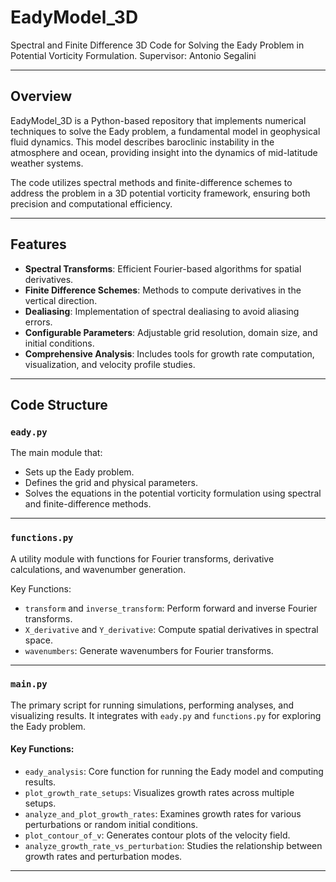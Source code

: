 # EadyModel_3D

Spectral and Finite Difference 3D Code for Solving the Eady Problem in Potential Vorticity Formulation.
Supervisor: Antonio Segalini

---

## Overview

EadyModel_3D is a Python-based repository that implements numerical techniques to solve the Eady problem, a fundamental model in geophysical fluid dynamics. This model describes baroclinic instability in the atmosphere and ocean, providing insight into the dynamics of mid-latitude weather systems.

The code utilizes spectral methods and finite-difference schemes to address the problem in a 3D potential vorticity framework, ensuring both precision and computational efficiency.

---

## Features

- **Spectral Transforms**: Efficient Fourier-based algorithms for spatial derivatives.
- **Finite Difference Schemes**: Methods to compute derivatives in the vertical direction.
- **Dealiasing**: Implementation of spectral dealiasing to avoid aliasing errors.
- **Configurable Parameters**: Adjustable grid resolution, domain size, and initial conditions.
- **Comprehensive Analysis**: Includes tools for growth rate computation, visualization, and velocity profile studies.

---

## Code Structure

### `eady.py`
The main module that:
- Sets up the Eady problem.
- Defines the grid and physical parameters.
- Solves the equations in the potential vorticity formulation using spectral and finite-difference methods.

---

### `functions.py`
A utility module with functions for Fourier transforms, derivative calculations, and wavenumber generation.

Key Functions:
- `transform` and `inverse_transform`: Perform forward and inverse Fourier transforms.
- `X_derivative` and `Y_derivative`: Compute spatial derivatives in spectral space.
- `wavenumbers`: Generate wavenumbers for Fourier transforms.

---

### `main.py`
The primary script for running simulations, performing analyses, and visualizing results. It integrates with `eady.py` and `functions.py` for exploring the Eady problem.

#### Key Functions:
- `eady_analysis`: Core function for running the Eady model and computing results.
- `plot_growth_rate_setups`: Visualizes growth rates across multiple setups.
- `analyze_and_plot_growth_rates`: Examines growth rates for various perturbations or random initial conditions.
- `plot_contour_of_v`: Generates contour plots of the velocity field.
- `analyze_growth_rate_vs_perturbation`: Studies the relationship between growth rates and perturbation modes.
---
